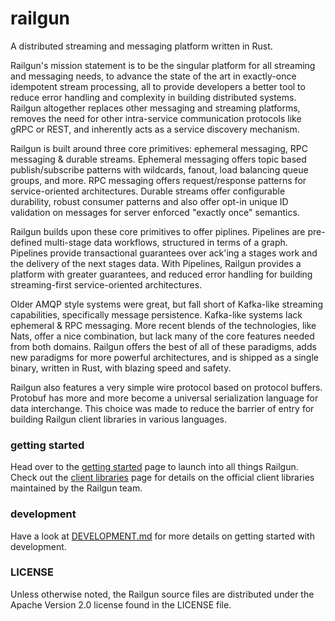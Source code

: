 railgun
=======
A distributed streaming and messaging platform written in Rust.

Railgun's mission statement is to be the singular platform for all streaming and messaging needs, to advance the state of the art in exactly-once idempotent stream processing, all to provide developers a better tool to reduce error handling and complexity in building distributed systems. Railgun altogether replaces other messaging and streaming platforms, removes the need for other intra-service communication protocols like gRPC or REST, and inherently acts as a service discovery mechanism.

Railgun is built around three core primitives: ephemeral messaging, RPC messaging & durable streams. Ephemeral messaging offers topic based publish/subscribe patterns with wildcards, fanout, load balancing queue groups, and more. RPC messaging offers request/response patterns for service-oriented architectures. Durable streams offer configurable durability, robust consumer patterns and also offer opt-in unique ID validation on messages for server enforced "exactly once" semantics.

Railgun builds upon these core primitives to offer piplines. Pipelines are pre-defined multi-stage data workflows, structured in terms of a graph. Pipelines provide transactional guarantees over ack'ing a stages work and the delivery of the next stages data. With Pipelines, Railgun provides a platform with greater guarantees, and reduced error handling for building streaming-first service-oriented architectures.

Older AMQP style systems were great, but fall short of Kafka-like streaming capabilities, specifically message persistence. Kafka-like systems lack ephemeral & RPC messaging. More recent blends of the technologies, like Nats, offer a nice combination, but lack many of the core features needed from both domains. Railgun offers the best of all of these paradigms, adds new paradigms for more powerful architectures, and is shipped as a single binary, written in Rust, with blazing speed and safety.

Railgun also features a very simple wire protocol based on protocol buffers. Protobuf has more and more become a universal serialization language for data interchange. This choice was made to reduce the barrier of entry for building Railgun client libraries in various languages.

### getting started
Head over to the [getting started](https://railgun-rs.github.io/railgun/getting-started.html) page to launch into all things Railgun. Check out the [client libraries](https://railgun-rs.github.io/railgun/client-libraries.html) page for details on the official client libraries maintained by the Railgun team.

### development
Have a look at [DEVELOPMENT.md](https://gitlab.com/docql/railgun/blob/master/DEVELOPMENT.md) for more details on getting started with development.

### LICENSE
Unless otherwise noted, the Railgun source files are distributed under the Apache Version 2.0 license found in the LICENSE file.
